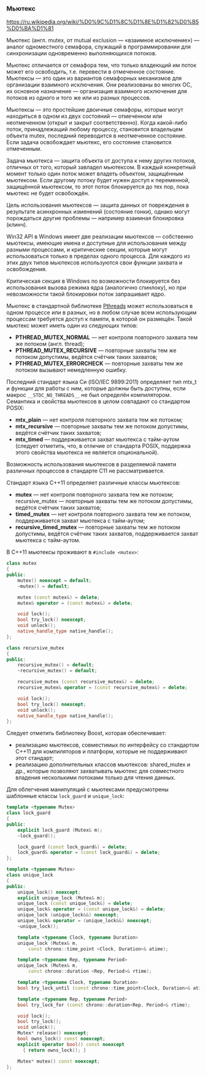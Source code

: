### Мьютекс

https://ru.wikipedia.org/wiki/%D0%9C%D1%8C%D1%8E%D1%82%D0%B5%D0%BA%D1%81

Мьютекс (англ. mutex, от mutual exclusion — «взаимное исключение») — аналог одноместного семафора, служащий в программировании для синхронизации одновременно выполняющихся потоков.

Мьютекс отличается от семафора тем, что только владеющий им поток может его освободить, т.е. перевести в отмеченное состояние. Мьютексы — это один из вариантов семафорных механизмов для организации взаимного исключения. Они реализованы во многих ОС, их основное назначение — организация взаимного исключения для потоков из одного и того же или из разных процессов.

Мьютексы — это простейшие двоичные семафоры, которые могут находиться в одном из двух состояний — отмеченном или неотмеченном (открыт и закрыт соответственно). Когда какой-либо поток, принадлежащий любому процессу, становится владельцем объекта mutex, последний переводится в неотмеченное состояние. Если задача освобождает мьютекс, его состояние становится отмеченным.

Задача мьютекса — защита объекта от доступа к нему других потоков, отличных от того, который завладел мьютексом. В каждый конкретный момент только один поток может владеть объектом, защищённым мьютексом. Если другому потоку будет нужен доступ к переменной, защищённой мьютексом, то этот поток блокируется до тех пор, пока мьютекс не будет освобождён.

Цель использования мьютексов — защита данных от повреждения в результате асинхронных изменений (состояние гонки), однако могут порождаться другие проблемы — например взаимная блокировка (клинч).

Win32 API в Windows имеет две реализации мьютексов — собственно мьютексы, имеющие имена и доступные для использования между разными процессами, и критические секции, которые могут использоваться только в пределах одного процесса. Для каждого из этих двух типов мьютексов используются свои функции захвата и освобождения.

Критическая секция в Windows по возможности блокируется без использования вызова режима ядра (аналогично спинлоку), но при невозможности такой блокировки поток запрашивает ядро.

Мьютекс в стандартной библиотеке [Pthreads](Pthread.md) может использоваться в одном процессе или в разных, но в любом случае всем использующим процессам требуется доступ к памяти, в которой он размещён. Такой мьютекс может иметь один из следующих типов:

* **PTHREAD_MUTEX_NORMAL** — нет контроля повторного захвата тем же потоком (англ. thread);
* **PTHREAD_MUTEX_RECURSIVE** — повторные захваты тем же потоком допустимы, ведётся счётчик таких захватов;
* **PTHREAD_MUTEX_ERRORCHECK** — повторные захваты тем же потоком вызывают немедленную ошибку.

Последний стандарт языка Си (ISO/IEC 9899:2011) определяет тип mtx_t и функции для работы с ним, которые должны быть доступны, если макрос `__STDC_NO_THREADS__` не был определён компилятором. Семантика и свойства мьютексов в целом совпадают со стандартом POSIX:

* **mtx_plain** — нет контроля повторного захвата тем же потоком;
* **mtx_recursive** — повторные захваты тем же потоком допустимы, ведётся счётчик таких захватов;
* **mtx_timed** — поддерживается захват мьютекса с тайм-аутом (следует отметить, что, в отличие от стандарта POSIX, поддержка этого свойства мьютекса не является опциональной).

Возможность использования мьютексов в разделяемой памяти различных процессов в стандарте С11 не рассматривается.

Стандарт языка C++11 определяет различные классы мьютексов:

* **mutex** — нет контроля повторного захвата тем же потоком;
recursive_mutex — повторные захваты тем же потоком допустимы, ведётся счётчик таких захватов;
* **timed_mutex** — нет контроля повторного захвата тем же потоком, поддерживается захват мьютекса с тайм-аутом;
* **recursive_timed_mutex** — повторные захваты тем же потоком допустимы, ведётся счётчик таких захватов, поддерживается захват мьютекса с тайм-аутом.

В C++11 мьютексы проживают в `#include <mutex>`:

```c++
class mutex
{
public:    
    mutex() noexcept = default;
    ~mutex() = default;

    mutex (const mutex&) = delete;
    mutex& operator = (const mutex&) = delete;

    void lock();
    bool try_lock() noexcept;
    void unlock();
    native_handle_type native_handle();
};

class recursive_mutex
{
public:
    recursive_mutex() = default;
    ~recursive_mutex() = default;

    recursive_mutex (const recursive_mutex&) = delete;
    recursive_mutex& operator = (const recursive_mutex&) = delete;

    void lock();
    bool try_lock() noexcept;
    void unlock();
    native_handle_type native_handle();
};
```

Следует отметить библиотеку Boost, которая обеспечивает:

* реализацию мьютексов, совместимых по интерфейсу со стандартом C++11 для компиляторов и платформ, которые не поддерживают этот стандарт;
* реализацию дополнительных классов мьютексов: shared_mutex и др., которые позволяют захватывать мьютекс для совместного владения несколькими потоками только для чтения данных.

Для облегчения манипуляций с мьютексами предусмотрены шаблонные классы `lock_guard` и `unique_lock`:

```c++
template <typename Mutex>
class lock_guard
{
public:
    explicit lock_guard (Mutex& m);
    ~lock_guard();

    lock_guard (const lock_guard&) = delete;
    lock_guard& operator = (const lock_guard&) = delete;
};

template <typename Mutex>
class unique_lock
{
public:
    unique_lock() noexcept;
    explicit unique_lock (Mutex& m);
    unique_lock (const unique_lock&) = delete;
    unique_lock& operator = (const unique_lock&) = delete;
    unique_lock (unique_lock&&) noexcept;
    unique_lock& operator = (unique_lock&&) noexcept;
    ~unique_lock();

    template <typename Clock, typename Duration>
	unique_lock (Mutex& m,
        const chrono::time_point <Clock, Duration>& atime);

    template <typename Rep, typename Period>
	unique_lock (Mutex& m,
        const chrono::duration <Rep, Period>& rtime);

    template <typename Clock, typename Duration>
	bool try_lock_until (const chrono::time_point<Clock, Duration>& atime);

    template <typename Rep, typename Period>
	bool try_lock_for (const chrono::duration<Rep, Period>& rtime);

    void lock();
    bool try_lock();
    void unlock();
    Mutex* release() noexcept;
    bool owns_lock() const noexcept;
    explicit operator bool() const noexcept
      { return owns_lock(); }

    Mutex* mutex() const noexcept;
};
```
